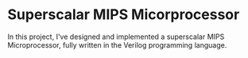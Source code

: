 # Superscalar MIPS Micorprocessor

In this project, I've designed and implemented a superscalar MIPS Microprocessor, fully written in the Verilog programming language.
